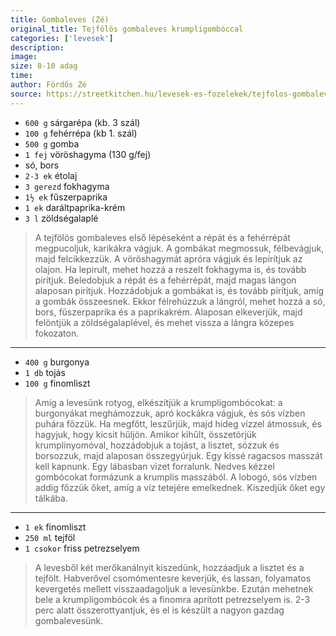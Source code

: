 ```yaml
---
title: Gombaleves (Zé)
original_title: Tejfölös gombaleves krumpligombóccal
categories: ['levesek'] 
description: 
image: 
size: 8-10 adag
time: 
author: Fördős Zé
source: https://streetkitchen.hu/levesek-es-fozelekek/tejfolos-gombaleves-krumpligomboccal/
---
```


- `600 g` sárgarépa (kb. 3 szál)
- `100 g` fehérrépa (kb 1. szál)
- `500 g` gomba
- `1 fej` vöröshagyma (130 g/fej)
- só, bors
- `2-3 ek` étolaj
- `3 gerezd` fokhagyma
- `1½ ek` fűszerpaprika
- `1 ek` daráltpaprika-krém
- `3 l` zöldségalaplé

> A tejfölös gombaleves első lépéseként a répát és a fehérrépát megpucoljuk, karikákra vágjuk. A gombákat megmossuk, félbevágjuk, majd felcikkezzük. A vöröshagymát apróra vágjuk és lepirítjuk az olajon. Ha lepirult, mehet hozzá a reszelt fokhagyma is, és tovább pirítjuk. Beledobjuk a répát és a fehérrépát, majd magas lángon alaposan pirítjuk. Hozzádobjuk a gombákat is, és tovább pirítjuk, amíg a gombák összeesnek. Ekkor félrehúzzuk a lángról, mehet hozzá a só, bors, fűszerpaprika és a paprikakrém. Alaposan elkeverjük, majd felöntjük a zöldségalaplével, és mehet vissza a lángra közepes fokozaton.

---

- `400 g` burgonya
- `1 db` tojás
- `100 g` finomliszt

> Amíg a levesünk rotyog, elkészítjük a krumpligombócokat: a burgonyákat meghámozzuk, apró kockákra vágjuk, és sós vízben puhára főzzük. Ha megfőtt, leszűrjük, majd hideg vízzel átmossuk, és hagyjuk, hogy kicsit hűljön. Amikor kihűlt, összetörjük krumplinyomóval, hozzádobjuk a tojást, a lisztet, sózzuk és borsozzuk, majd alaposan összegyúrjuk. Egy kissé ragacsos masszát kell kapnunk. Egy lábasban vizet forralunk. Nedves kézzel gombócokat formázunk a krumplis masszából. A lobogó, sós vízben addig főzzük őket, amíg a víz tetejére emelkednek. Kiszedjük őket egy tálkába.

---

- `1 ek` finomliszt
- `250 ml` tejföl
- `1 csokor` friss petrezselyem

> A levesből két merőkanálnyit kiszedünk, hozzáadjuk a lisztet és a tejfölt. Habverővel csomómentesre keverjük, és lassan, folyamatos kevergetés mellett visszaadagoljuk a levesünkbe. Ezután mehetnek bele a krumpligombócok és a finomra aprított petrezselyem is. 2-3 perc alatt összerottyantjuk, és el is készült a nagyon gazdag gombalevesünk.
